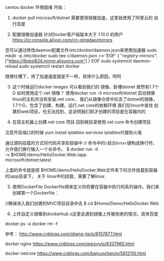 centos docker 
环境就绪
开始：
1. docker pull microsoft/dotnet 
需要使用镜像加速，这里我使用了阿里云的 自行百度

2. 配置镜像加速器
针对Docker客户端版本大于 1.10.0 的用户
https://cr.console.aliyun.com/cn-qingdao/mirrors

您可以通过修改daemon配置文件/etc/docker/daemon.json来使用加速器
sudo mkdir -p /etc/docker
sudo tee c/daemon.json <<-'EOF'
{
  "registry-mirrors": ["https://6pbsl824.mirror.aliyuncs.com"]
}
EOF
sudo systemctl daemon-reload
sudo systemctl restart docker

随便吐槽下，用了加速速度就是不一样，具体什么原因，呵呵

3. 这个时候运行docker images 可以看到我们的 镜像，卧槽dotnet 居然有1.7个G
如何使用这个.net 镜像？
使用docker run -it microsoft/dotnet  启动镜像
linux的主机并没有安装.net core，
我们从镜像仓库中拉去了dotnet的镜像，1.7个G，包含了创建，构建，运行.net core的依赖环境
我们在linux中查找 创建的web项目，也无法找到，这说明我们刚才创建的项目是在容器内的


4. 在宿主机器上创建.net core 项目
 回到根目录使用.net core 命令创建项目

 注意开启端口的时候 yum install iptables-services 
iptables代替防火墙

通过源码挂载的方式将代码共享到容器中
// 命令中的`\`结合`Enter`键构成换行符，允许我们换行输入一个长命令。
$ docker run -it \
-v $HOME/demo/HelloDocker.Web:/app \
microsoft/dotnet:latest

上面的命令就是把 
$HOME/demo/HelloDocker.Web文件夹下的文件挂载到容器的\app目录下。
关于 linux中的挂载，需要了解linux

5. 使用DockerFile
Dockerfile用来定义你将要在容器中执行的系列操作。我们来创建第一个Dockerfile：

//确保进入我们创建的MVC项目目录中去
$ cd $Home/Demo/HelloDocker.Web


6. 上传自定义镜像到dockerhub
z这里会遇到镜像上传被拒绝的情况，具体百度 





docker ps -a 
docker rm -f 

参考：
http://www.cnblogs.com/sheng-jie/p/8107877.html

docker nginx
https://www.cnblogs.com/wwzyy/p/8337965.html

docker netcore
https://www.cnblogs.com/baiyunchen/p/5812110.html